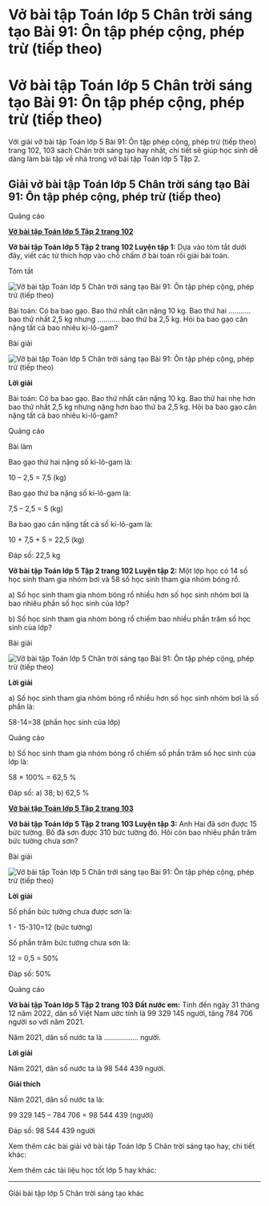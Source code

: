 # Vở bài tập Toán lớp 5 Chân trời sáng tạo Bài 91: Ôn tập phép cộng, phép trừ (tiếp theo)

# Vở bài tập Toán lớp 5 Chân trời sáng tạo Bài 91: Ôn tập phép cộng, phép trừ (tiếp theo)

Với giải vở bài tập Toán lớp 5 Bài 91: Ôn tập phép cộng, phép trừ (tiếp theo) trang 102, 103 sách Chân trời sáng tạo hay nhất, chi tiết sẽ giúp học sinh dễ dàng làm bài tập về nhà trong vở bài tập Toán lớp 5 Tập 2.

## Giải vở bài tập Toán lớp 5 Chân trời sáng tạo Bài 91: Ôn tập phép cộng, phép trừ (tiếp theo)

Quảng cáo

[**Vở bài tập Toán lớp 5 Tập 2 trang 102**](https://vietjack.com/vbt-toan-5-ct/vbt-toan-lop-5-tap-2-trang-102.jsp)

**Vở bài tập Toán lớp 5 Tập 2 trang 102 Luyện tập 1:** Dựa vào tóm tắt dưới đây, viết các từ thích hợp vào chỗ chấm ở bài toán rồi giải bài toán.

Tóm tắt

![Vở bài tập Toán lớp 5 Chân trời sáng tạo Bài 91: Ôn tập phép cộng, phép trừ \(tiếp theo\)](https://vietjack.com/vbt-toan-5-ct/images/bai-91-on-tap-phep-cong-phep-tru-tiep-theo.PNG)

Bài toán: Có ba bao gạo. Bao thứ nhất cân nặng 10 kg. Bao thứ hai ........... bao thứ nhất 2,5 kg nhưng ........... bao thứ ba 2,5 kg. Hỏi ba bao gạo cân nặng tất cả bao nhiêu ki-lô-gam?

Bài giải

![Vở bài tập Toán lớp 5 Chân trời sáng tạo Bài 91: Ôn tập phép cộng, phép trừ \(tiếp theo\)](https://vietjack.com/vbt-toan-5-ct/images/bai-91-on-tap-phep-cong-phep-tru-tiep-theo-a.PNG)

**Lời giải**

Bài toán: Có ba bao gạo. Bao thứ nhất cân nặng 10 kg. Bao thứ hai nhẹ hơn bao thứ nhất 2,5 kg nhưng nặng hơn bao thứ ba 2,5 kg. Hỏi ba bao gạo cân nặng tất cả bao nhiêu ki-lô-gam?

Quảng cáo

Bài làm

Bao gạo thứ hai nặng số ki-lô-gam là:

10 – 2,5 = 7,5 (kg)

Bao gạo thứ ba nặng số ki-lô-gam là:

7,5 – 2,5 = 5 (kg)

Ba bao gạo cân nặng tất cả số ki-lô-gam là:

10 + 7,5 + 5 = 22,5 (kg)

Đáp số: 22,5 kg

**Vở bài tập Toán lớp 5 Tập 2 trang 102 Luyện tập 2:** Một lớp học có 14 số học sinh tham gia nhóm bơi và 58 số học sinh tham gia nhóm bóng rổ.

a) Số học sinh tham gia nhóm bóng rổ nhiều hơn số học sinh nhóm bơi là bao nhiêu phần số học sinh của lớp?

b) Số học sinh tham gia nhóm bóng rổ chiếm bao nhiều phần trăm số học sinh của lớp?

Bài giải

![Vở bài tập Toán lớp 5 Chân trời sáng tạo Bài 91: Ôn tập phép cộng, phép trừ \(tiếp theo\)](https://vietjack.com/vbt-toan-5-ct/images/bai-91-on-tap-phep-cong-phep-tru-tiep-theo-a.PNG)

**Lời giải**

a) Số học sinh tham gia nhóm bóng rổ nhiều hơn số học sinh nhóm bơi là số phần là:

58-14=38 (phần học sinh của lớp)

Quảng cáo

b) Số học sinh tham gia nhóm bóng rổ chiếm số phần trăm số học sinh của lớp là:

58 × 100% = 62,5 %

Đáp số: a) 38; b) 62,5 %

[**Vở bài tập Toán lớp 5 Tập 2 trang 103**](https://vietjack.com/vbt-toan-5-ct/vbt-toan-lop-5-tap-2-trang-103.jsp)

**Vở bài tập Toán lớp 5 Tập 2 trang 103 Luyện tập 3:** Anh Hai đã sơn được 15 bức tường. Bố đã sơn được 310 bức tường đó. Hỏi còn bao nhiêu phần trăm bức tường chưa sơn?

Bài giải

![Vở bài tập Toán lớp 5 Chân trời sáng tạo Bài 91: Ôn tập phép cộng, phép trừ \(tiếp theo\)](https://vietjack.com/vbt-toan-5-ct/images/bai-91-on-tap-phep-cong-phep-tru-tiep-theo-a.PNG)

**Lời giải**

Số phần bức tường chưa được sơn là:

1 - 15-310=12 (bức tường)

Số phần trăm bức tường chưa sơn là:

12 = 0,5 = 50%

Đáp số: 50%

Quảng cáo

**Vở bài tập Toán lớp 5 Tập 2 trang 103 Đất nước em:** Tính đến ngày 31 tháng 12 năm 2022, dân số Việt Nam ước tính là 99 329 145 người, tăng 784 706 người so với năm 2021. 

Năm 2021, dân số nước ta là ................. người.

**Lời giải**

Năm 2021, dân số nước ta là 98 544 439 người.

**Giải thích**

Năm 2021, dân số nước ta là:

99 329 145 – 784 706 = 98 544 439 (người)

Đáp số: 98 544 439 người

Xem thêm các bài giải vở bài tập Toán lớp 5 Chân trời sáng tạo hay, chi tiết khác:

Xem thêm các tài liệu học tốt lớp 5 hay khác:

* * *

Giải bài tập lớp 5 Chân trời sáng tạo khác
